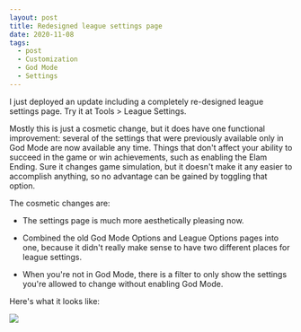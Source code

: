 ```yaml
---
layout: post
title: Redesigned league settings page
date: 2020-11-08
tags:
  - post
  - Customization
  - God Mode
  - Settings
---
```


I just deployed an update including a completely re-designed league settings page. Try it at Tools > League Settings.

Mostly this is just a cosmetic change, but it does have one functional improvement: several of the settings that were previously available only in God Mode are now available any time. Things that don't affect your ability to succeed in the game or win achievements, such as enabling the Elam Ending. Sure it changes game simulation, but it doesn't make it any easier to accomplish anything, so no advantage can be gained by toggling that option.

The cosmetic changes are:

<!--more-->

- The settings page is much more aesthetically pleasing now.

- Combined the old God Mode Options and League Options pages into one, because it didn't really make sense to have two different places for league settings.

- When you're not in God Mode, there is a filter to only show the settings you're allowed to change without enabling God Mode.

Here's what it looks like:

<a href="/files/league-settings.png"><img src="/files/league-settings.png" class="img-responsive" /></a>
